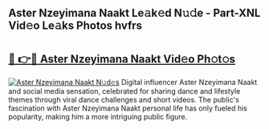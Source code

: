 ## Aster Nzeyimana Naakt Le𝚊k𝚎d N𝚞𝚍e - Part-XNL Vid𝚎o Le𝚊ks Photos hvfrs

# <h2><a href="http://fb5oei.evod.top/?m=Aster+Nzeyimana+Naakt">🔗 👉🔴 Aster Nzeyimana Naakt Vid𝚎o Ph𝚘t𝚘s</a></h2>

[![Aster Nzeyimana Naakt N𝚞d𝚎s](https://i.imgur.com/8V9OHl7.gif)](http://fb5oei.evod.top/?m=Aster+Nzeyimana+Naakt)
Digital influencer Aster Nzeyimana Naakt and social media sensation, celebrated for sharing dance and lifestyle themes through viral dance challenges and short videos. The public's fascination with Aster Nzeyimana Naakt personal life has only fueled his popularity, making him a more intriguing public figure. 
